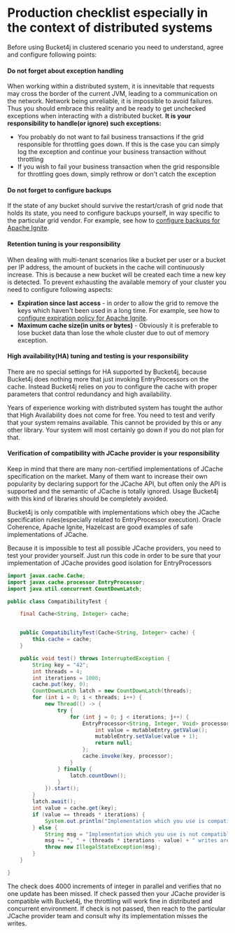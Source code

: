# Production checklist especially in the context of distributed systems
Before using Bucket4j in clustered scenario you need to understand, agree and configure following points:

#### Do not forget about exception handling
When working within a distributed system, it is innevitable that requests may cross the border of the current JVM, leading to a communication on the network.
Network being unreliable, it is impossible to avoid failures. Thus you should embrace this reality and be ready to get unchecked exceptions when interacting with a distributed bucket.
**It is your responsibility to handle(or ignore) such exceptions:**
* You probably do not want to fail business transactions if the grid responsible for throttling goes down. If this is the case you can simply log the exception and continue your business transaction without throttling
* If you wish to fail your business transaction when the grid responsible for throttling goes down, simply rethrow or don't catch the exception 

#### Do not forget to configure backups
If the state of any bucket should survive the restart/crash of grid node that holds its state, you need to configure backups yourself, in way specific to the particular grid vendor. For example, see how to [configure backups for Apache Ignite](https://apacheignite.readme.io/v2.3/docs/primary-and-backup-copies).  

#### Retention tuning is your responsibility
When dealing with multi-tenant scenarios like a bucket per user or a bucket per IP address, 
the amount of buckets in the cache will continuously increase. This is because a new bucket will be created each time a new key is detected. 
To prevent exhausting the available memory of your cluster you need to configure following aspects:
* **Expiration since last access** - in order to allow the grid to remove the keys which haven't been used in a long time. For example, see how to [configure expiration policy for Apache Ignite](https://apacheignite.readme.io/docs/expiry-policies).
* **Maximum cache size(in units or bytes)** - Obviously it is preferable to lose bucket data than lose the whole cluster due to out of memory exception.

#### High availability(HA) tuning and testing is your responsibility
There are no special settings for HA supported by Bucket4j, because Bucket4j does nothing more that just invoking EntryProcessors on the cache.
Instead Bucket4j relies on *you* to configure the cache with proper parameters that control redundancy and high availability. 

Years of experience working with distributed system has tought the author that High Availability does not come for free. You need to test and verify that your system remains available. This cannot be provided by this or any other library. Your system will most certainly go down if you do not plan for that.
   
#### Verification of compatibility with JCache provider is your responsibility
Keep in mind that there are many non-certified implementations of JCache specification on the market.
Many of them want to increase their own popularity by declaring support for the JCache API,
but often only the API is supported and the semantic of JCache is totally ignored.
Usage Bucket4j with this kind of libraries should be completely avoided.

Bucket4j is only compatible with implementations which obey the JCache specification rules(especially related to EntryProcessor execution).
Oracle Coherence, Apache Ignite, Hazelcast are good examples of safe implementations of JCache.

Because it is impossible to test all possible JCache providers, you need to test your provider yourself.
Just run this code in order to be sure that your implementation of JCache provides good isolation for EntryProcessors
```java
import javax.cache.Cache;
import javax.cache.processor.EntryProcessor;
import java.util.concurrent.CountDownLatch;

public class CompatibilityTest {

    final Cache<String, Integer> cache;


    public CompatibilityTest(Cache<String, Integer> cache) {
        this.cache = cache;
    }

    public void test() throws InterruptedException {
        String key = "42";
        int threads = 4;
        int iterations = 1000;
        cache.put(key, 0);
        CountDownLatch latch = new CountDownLatch(threads);
        for (int i = 0; i < threads; i++) {
            new Thread(() -> {
                try {
                    for (int j = 0; j < iterations; j++) {
                        EntryProcessor<String, Integer, Void> processor = (mutableEntry, objects) -> {
                            int value = mutableEntry.getValue();
                            mutableEntry.setValue(value + 1);
                            return null;
                        };
                        cache.invoke(key, processor);
                    }
                } finally {
                    latch.countDown();
                }
            }).start();
        }
        latch.await();
        int value = cache.get(key);
        if (value == threads * iterations) {
            System.out.println("Implementation which you use is compatible with Bucket4j");
        } else {
            String msg = "Implementation which you use is not compatible with Bucket4j";
            msg += ", " + (threads * iterations - value) + " writes are missed";
            throw new IllegalStateException(msg);
        }
    }

}
```
The check does 4000 increments of integer in parallel and verifies that no one update has been missed.
If check passed then your JCache provider is compatible with Bucket4j, the throttling will work fine in distributed and concurrent environment. 
If check is not passed, then reach to the particular JCache provider team and consult why its implementation misses the writes.  
